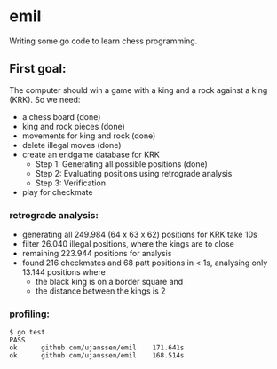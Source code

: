 # emil

Writing some go code to learn chess programming.

## First goal:

The computer should win a game with a king and a rock against a king (KRK).
So we need:
- a chess board (done)
- king and rock pieces (done)
- movements for king and rock (done)
- delete illegal moves (done)
- create an endgame database for KRK
	- Step 1: Generating all possible positions (done)
	- Step 2: Evaluating positions using retrograde analysis
	- Step 3: Verification
- play for checkmate


### retrograde analysis:
- generating all 249.984 (64 x 63 x 62) positions for KRK take 10s
- filter 26.040 illegal positions, where the kings are to close
- remaining 223.944 positions for analysis 
- found 216 checkmates and 68 patt positions in < 1s, analysing only 13.144 positions where
	- the black king is on a border square and
	- the distance between the kings is 2


### profiling:

	$ go test
	PASS
	ok  	github.com/ujanssen/emil	171.641s
	ok  	github.com/ujanssen/emil	168.514s
